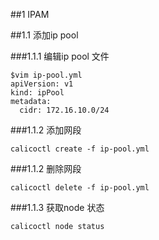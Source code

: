 ##1 IPAM

##1.1 添加ip pool

###1.1.1 编辑ip pool 文件
```
$vim ip-pool.yml
apiVersion: v1
kind: ipPool
metadata:
  cidr: 172.16.10.0/24
``` 

###1.1.2 添加网段
```
calicoctl create -f ip-pool.yml 
```

###1.1.2 删除网段

```
calicoctl delete -f ip-pool.yml
```

###1.1.3 获取node 状态
```
calicoctl node status
```
